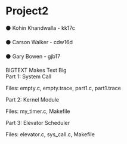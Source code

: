 # Project2

⚫ Kohin Khandwalla - kk17c

⚫ Carson Walker - cdw16d

⚫ Gary Bowen - gjb17

<div id="bigtext">
    <span>BIGTEXT</span>
    <span>Makes Text Big</span>
</div>
<script>
$('#Part 1: System Call').bigtext();
</script>
Part 1: System Call 

  Files: empty.c, empty.trace, part1.c, part1.trace

Part 2: Kernel Module

  Files: my_timer.c, Makefile

Part 3: Elevator Scheduler 

  Files: elevator.c, sys_call.c, Makefile

